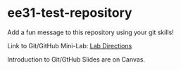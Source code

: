 # ee31-test-repository

Add a fun message to this repository using your git skills!

Link to Git/GitHub Mini-Lab: [Lab Directions](https://docs.google.com/document/d/1SUl7s66UpOjTncUS5Ugo_pfi2KAnz1N1_n-5PK3Osjc/edit?usp=sharing)

Introduction to Git/GtHub Slides are on Canvas.
